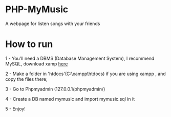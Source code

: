 # PHP-MyMusic
A webpage for listen songs with your friends

# How to run

1 - You'll need a DBMS (Database Management System), I recommend MySQL, download xamp <a href="https://www.apachefriends.org/download.html">here</a>

2 - Make a folder in 'htdocs'(C:\xampp\htdocs) if you are using xampp , and copy the files there;

3 - Go to Phpmyadmin (127.0.0.1/phpmyadmin/)

4 - Create a DB named mymusic and import mymusic.sql in it

5 - Enjoy!
